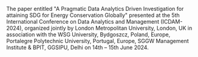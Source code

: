 The paper entitled "A Pragmatic Data Analytics Driven Investigation for attaining SDG for Energy Conservation Globally" presented at the 5th International Conference on Data Analytics and Management (ICDAM-2024), organized jointly by London Metropolitan University, London, UK in association with
the WSG University, Bydgoszcz, Poland, Europe, Portalegre Polytechnic University, Portugal, Europe, SGGW Management Institute & BPIT, GGSIPU, Delhi on 14th – 15th June 2024.
